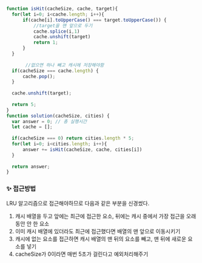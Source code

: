 ```js
function isHit(cacheSize, cache, target){
  for(let i=0; i<cache.length; i++){
      if(cache[i].toUpperCase() === target.toUpperCase()) {
          //target을 맨 앞으로 두기
          cache.splice(i,1)
          cache.unshift(target)
          return 1;
      }
  }
  
       //없으면 하나 빼고 캐시에 저장해야함 
  if(cacheSize === cache.length) {
      cache.pop();
  }
  
  cache.unshift(target);
  
  return 5;
}
function solution(cacheSize, cities) {
  var answer = 0; // 총 실행시간
  let cache = [];
 
  if(cacheSize === 0) return cities.length * 5;
  for(let i=0; i<cities.length; i++){
      answer += isHit(cacheSize, cache, cities[i])
  }
  
  return answer;
}
```

### ✨ 접근방법
LRU 알고리즘으로 접근해야하므로 다음과 같은 부분을 신경썼다.

1. 캐시 배열을 두고 앞에는 최근에 접근한 요소, 뒤에는 캐시 중에서 가장 접근을 오래 동안 안 한 요소
2. 이미 캐시 배열에 있더라도 최근에 접근했다면 배열의 맨 앞으로 이동시키기
3. 캐시에 없는 요소를 접근하면 캐시 배열의 맨 뒤의 요소를 빼고, 맨 뒤에 새로운 요소를 넣기
4. cacheSize가 0이라면 매번 5초가 걸린다고 예외처리해주기

 